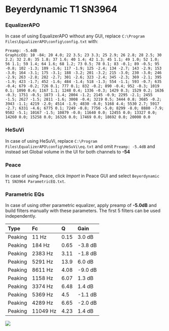 # Beyerdynamic T1 SN3964

### EqualizerAPO
In case of using EqualizerAPO without any GUI, replace `C:\Program Files\EqualizerAPO\config\config.txt`
with:
```
Preamp: -5.4dB
GraphicEQ: 10 -84; 20 4.0; 22 3.5; 23 3.3; 25 2.9; 26 2.8; 28 2.5; 30 2.2; 32 2.0; 35 1.8; 37 1.6; 40 1.4; 42 1.3; 45 1.1; 49 1.0; 52 1.0; 56 1.1; 59 1.4; 64 1.6; 68 1.2; 73 0.5; 78 0.1; 83 -0.1; 89 -0.5; 95 -0.8; 102 -1.3; 109 -1.6; 117 -1.9; 125 -2.4; 134 -2.7; 143 -2.9; 153 -3.0; 164 -3.1; 175 -3.1; 188 -3.2; 201 -3.2; 215 -3.0; 230 -3.0; 246 -2.9; 263 -2.8; 282 -2.7; 301 -2.6; 323 -2.4; 345 -2.3; 369 -2.1; 395 -1.9; 423 -1.7; 452 -1.6; 484 -1.4; 518 -1.3; 554 -1.1; 593 -0.7; 635 -0.4; 679 -0.2; 726 0.1; 777 0.1; 832 -0.2; 890 -0.4; 952 -0.3; 1019 0.1; 1090 0.4; 1167 1.1; 1248 0.4; 1336 -0.3; 1429 0.3; 1529 0.2; 1636 -0.3; 1751 -0.5; 1873 -1.4; 2004 -1.2; 2145 -0.9; 2295 -2.1; 2455 -1.5; 2627 -1.5; 2811 -1.6; 3008 -0.4; 3219 0.5; 3444 0.8; 3685 -0.2; 3943 -1.1; 4219 -2.0; 4514 -1.9; 4830 -0.0; 5168 4.4; 5530 2.7; 5917 -2.7; 6331 -4.6; 6775 0.1; 7249 -0.8; 7756 -5.0; 8299 -8.0; 8880 -7.9; 9502 -5.1; 10167 -1.5; 10879 -0.0; 11640 0.0; 12455 0.0; 13327 0.0; 14260 0.0; 15258 0.0; 16326 0.0; 17469 0.0; 18692 0.0; 20000 0.0
```

### HeSuVi
In case of using HeSuVi, replace `C:\Program Files\EqualizerAPO\config\HeSuVi\eq.txt` and omit `Preamp:
-5.4dB` and instead set Global volume in the UI for both channels to **-54**

### Peace
In case of using Peace, click *Import* in Peace GUI and select `Beyerdynamic T1 SN3964 ParametricEQ.txt`.

### Parametric EQs
In case of using other parametric equalizer, apply preamp of **-5.0dB** and build filters manually with
these parameters. The first 5 filters can be used independently.

| Type    | Fc       |     Q | Gain    |
|:--------|:---------|:------|:--------|
| Peaking | 11 Hz    |  0.15 | 3.0 dB  |
| Peaking | 184 Hz   |  0.65 | -3.8 dB |
| Peaking | 2383 Hz  |  3.11 | -1.8 dB |
| Peaking | 5291 Hz  | 13.9  | 6.0 dB  |
| Peaking | 8611 Hz  |  4.08 | -9.0 dB |
| Peaking | 1158 Hz  |  6.07 | 1.3 dB  |
| Peaking | 3374 Hz  |  6.48 | 1.4 dB  |
| Peaking | 5369 Hz  |  4.5  | -1.1 dB |
| Peaking | 4289 Hz  |  6.65 | -2.0 dB |
| Peaking | 11049 Hz |  4.23 | 1.4 dB  |

![](https://raw.githubusercontent.com/jaakkopasanen/AutoEq/master/results/innerfidelity/sbaf-serious/Beyerdynamic%20T1%20SN3964/Beyerdynamic%20T1%20SN3964.png)